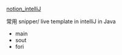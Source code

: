 [notion_intelliJ](https://www.notion.so/nture4388/intelliJ-6ad165c233704b7ebc8d1c5960d40abd?pvs=4)


常用 snipper/ live template in intelliJ in Java
- main
- sout
- fori